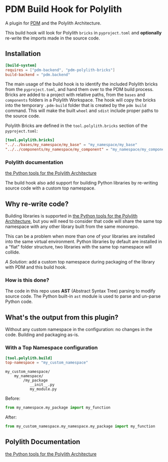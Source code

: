# PDM Build Hook for Polylith

A plugin for [PDM](https://pdm-project.org) and the Polylith Architecture.

This build hook will look for Polylith `bricks` in `pyproject.toml` and __optionally__ re-write the imports made in the source code.

## Installation
``` toml
[build-system]
requires = ["pdm-backend", "pdm-polylith-bricks"]
build-backend = "pdm.backend"
```

The main usage of the build hook is to identify the included Polylith bricks from the `pyproject.toml`,
and hand them over to the PDM build process. Bricks are added to a project with relative paths,
from the `bases` and `components` folders in a Polylith Workspace.
The hook will copy the bricks into the temporary `.pdm-build` folder that is created by the `pdm build` command.
This will make the built `wheel` and `sdist` include proper paths to the source code.

Polylith Bricks are defined in the `tool.polylith.bricks` section of the `pyproject.toml`:

``` toml
[tool.polylith.bricks]
"../../bases/my_namespace/my_base" = "my_namespace/my_base"
"../../components/my_namespace/my_component" = "my_namespace/my_component
```

### Polylith documentation
[the Python tools for the Polylith Architecture](https://davidvujic.github.io/python-polylith-docs)

The build hook also add support for building Python libraries by re-writing source code with a custom top namespace.

## Why re-write code?
Building libraries is supported in [the Python tools for the Polylith Architecture](https://davidvujic.github.io/python-polylith-docs),
but you will need to consider that code will share the same top namespace with any other library built from the same monorepo.

This can be a problem when more than one of your libraries are installed into the same virtual environment.
Python libraries by default are installed in a "flat" folder structure, two libraries with the same top namespace will collide.

_A Solution_: add a custom top namespace during packaging of the library with PDM and this build hook.

### How is this done?
The code in this repo uses __AST__ (Abstract Syntax Tree) parsing to modify source code.
The Python built-in `ast` module is used to parse and un-parse Python code.


## What's the output from this plugin?

Without any custom namespace in the configuration: no changes in the code. Building and packaging as-is.

### With a Top Namespace configuration

``` toml
[tool.polylith.build]
top-namespace = "my_custom_namespace"
```

```shell
my_custom_namespace/
    my_namespace/
        /my_package
           __init__.py
           my_module.py
```

Before:
```python
from my_namespace.my_package import my_function
```

After:
```python
from my_custom_namespace.my_namespace.my_package import my_function
```

## Polylith Documentation
[the Python tools for the Polylith Architecture](https://davidvujic.github.io/python-polylith-docs)
